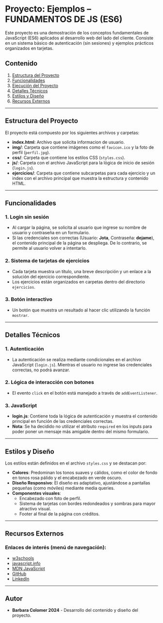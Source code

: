 # Proyecto: Ejemplos – FUNDAMENTOS DE JS (ES6)

Este proyecto es una demostración de los conceptos fundamentales de JavaScript (ES6) aplicados al desarrollo web del lado del cliente. Consiste en un sistema básico de autenticación (sin sesiones) y ejemplos prácticos organizados en tarjetas.

## Contenido

1. [Estructura del Proyecto](#estructura-del-proyecto)
2. [Funcionalidades](#funcionalidades)
3. [Ejecución del Proyecto](#ejecución-del-proyecto)
4. [Detalles Técnicos](#detalles-técnicos)
5. [Estilos y Diseño](#estilos-y-diseño)
6. [Recursos Externos](#recursos-externos)

---

## Estructura del Proyecto

El proyecto está compuesto por los siguientes archivos y carpetas:

- **index.html**: Archivo que solicita informacion de usuario.
- **img/**: Carpeta que contiene imágenes como el `favicon.ico` y la foto de perfil (`perfil.jpg`).
- **css/**: Carpeta que contiene los estilos CSS (`styles.css`).
- **js/**: Carpeta con el archivo JavaScript para la lógica de inicio de sesión (`login.js`).
- **ejercicios/**: Carpeta que contiene subcarpetas para cada ejercicio y un index con el archivo principal que muestra la estructura y contenido HTML.
---

## Funcionalidades

### 1. **Login sin sesión**
   - Al cargar la página, se solicita al usuario que ingrese su nombre de usuario y contraseña en un formulario.
   - Si las credenciales son correctas (Usuario: **Jota**, Contraseña: **dejame**), el contenido principal de la página se despliega. De lo contrario, se permite al usuario volver a intentarlo.

### 2. **Sistema de tarjetas de ejercicios**
   - Cada tarjeta muestra un título, una breve descripción y un enlace a la solución del ejercicio correspondiente.
   - Los ejercicios están organizados en carpetas dentro del directorio `ejercicios`.

### 3. **Botón interactivo**
   - Un botón que muestra un resultado al hacer clic utilizando la función `mostrar`.

---
## Detalles Técnicos

### 1. **Autenticación**
   - La autenticación se realiza mediante condicionales en el archivo JavaScript (`login.js`). Mientras el usuario no ingrese las credenciales correctas, no podrá avanzar.
  
### 2. **Lógica de interacción con botones**
   - El evento `click` en el botón está manejado a través de `addEventListener`.

### 3. **JavaScript**
   - **login.js**: Contiene toda la lógica de autenticación y muestra el contenido principal en función de las credenciales correctas.
   - **Nota**: Se ha decidido no utilizar el atributo `required` en los inputs para poder poner un mensaje más amigable dentro del mismo formulario.

---

## Estilos y Diseño

Los estilos están definidos en el archivo `styles.css` y se destacan por:

- **Colores**: Predominan los tonos suaves y cálidos, como el color de fondo en tonos rosa pálido y el encabezado en verde oscuro.
- **Diseño Responsivo**: El diseño es adaptativo, ajustándose a pantallas pequeñas (como móviles) mediante media queries.
- **Componentes visuales**:
   - Encabezado con foto de perfil.
   - Sistema de tarjetas con bordes redondeados y sombras para mayor atractivo visual.
   - Footer al final de la página con créditos.

---

## Recursos Externos

### Enlaces de interés (menú de navegación):

- [w3schools](https://www.w3schools.com/js/default.asp)
- [javascript.info](https://es.javascript.info/js)
- [MDN JavaScript](https://developer.mozilla.org/es/docs/Web/JavaScript)
- [GitHub](https://github.com/bcolomer)
- [LinkedIn](https://www.linkedin.com/in/bcolomer/)

---

## Autor

- **Barbara Colomer 2024** - Desarrollo del contenido y diseño del proyecto.
